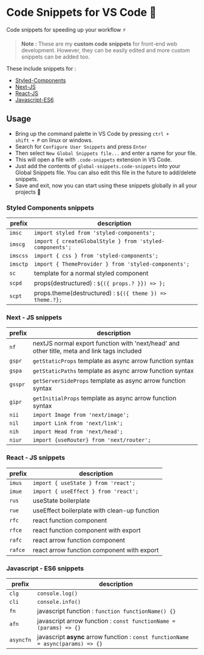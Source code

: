 # Code Snippets for VS Code :rocket:

Code snippets for speeding up your workflow :zap:

> <strong>Note :</strong> These are my <strong>custom code snippets</strong> for front-end web development. However, they can be easily edited and more custom snippets can be added too.

These include snippets for :

- [Styled-Components](#styled-components-snippets)
- [Next-JS](#next-js-snippets)
- [React-JS](#react-js-snippets)
- [Javascript-ES6](#javascript-es6-snippets)

## Usage

- Bring up the command palette in VS Code by pressing <code>ctrl + shift + P</code> on linux or windows.
- Search for <code>Configure User Snippets</code> and press <code>Enter</code>
- Then select <code>New Global Snippets file...</code> and enter a name for your file.
- This will open a file with <code>.code-snippets</code> extension in VS Code.
- Just add the contents of <code>global-snippets.code-snippets</code> into your Global Snippets file. You can also edit this file in the future to add/delete snippets.
- Save and exit, now you can start using these snippets globally in all your projects :tada:

### Styled Components snippets

<table>
  <thead>
    <tr>
      <th>prefix</th>
      <th>description</th>
    </tr>
  </thead>
  <tbody>
    <tr>
      <td><code>imsc</code></td>
      <td><code>import styled from 'styled-components';</code></td>
    </tr>
    <tr>
      <td><code>imscg</code></td>
      <td><code>import { createGlobalStyle } from 'styled-components';</code></td>
    </tr>
    <tr>
      <td><code>imscss</code></td>
      <td><code>import { css } from 'styled-components';</code></td>
    </tr>
    <tr>
      <td><code>imsctp</code></td>
      <td><code>import { ThemeProvider } from 'styled-components';</code></td>
    </tr>
    <tr>
      <td><code>sc</code></td>
      <td>template for a normal styled component</td>
    </tr>
    <tr>
      <td><code>scpd</code></td>
      <td>props(destructured) : <code>${({ props.? }}) => };</code></td>
    </tr>
    <tr>
      <td><code>scpt</code></td>
      <td>props.theme(destructured) : <code>${({ theme }) => theme.?};</code></td>
    </tr>
  </tbody>
</table>

### Next - JS snippets

<table>
  <thead>
    <tr>
      <th>prefix</th>
      <th>description</th>
    </tr>
  </thead>
  <tbody>
    <tr>
      <td><code>nf</code></td>
      <td>nextJS normal export function with 'next/head' and other title, meta and link tags included</td>
    </tr>
    <tr>
      <td><code>gspr</code></td>
      <td><code>getStaticProps</code> template as async arrow function syntax</td>
    </tr>
    <tr>
      <td><code>gspa</code></td>
      <td><code>getStaticPaths</code> template as async arrow function syntax</td>
    </tr>
    <tr>
      <td><code>gsspr</code></td>
      <td><code>getServerSideProps</code> template as async arrow function syntax</td>
    </tr>
    <tr>
      <td><code>gipr</code></td>
      <td><code>getInitialProps</code> template as async arrow function syntax</td>
    </tr>
    <tr>
      <td><code>nii</code></td>
      <td><code>import Image from 'next/image';</td>
    </tr>
    <tr>
      <td><code>nil</code></td>
      <td><code>import Link from 'next/link';</td>
    </tr>
    <tr>
      <td><code>nih</code></td>
      <td><code>import Head from 'next/head';</td>
    </tr>
    <tr>
      <td><code>niur</code></td>
      <td><code>import {useRouter} from 'next/router';</td>
    </tr>
  </tbody>
</table>

### React - JS snippets

<table>
  <thead>
    <tr>
      <th>prefix</th>
      <th>description</th>
    </tr>
  </thead>
  <tbody>
    <tr>
      <td><code>imus</code></td>
      <td><code>import { useState } from 'react';
</code></td>
    </tr>
    <tr>
      <td><code>imue</code></td>
      <td><code>import { useEffect } from 'react';
</code></td>
    </tr>
    <tr>
      <td><code>rus</code></td>
      <td>useState boilerplate</td>
    </tr>
    <tr>
      <td><code>rue</code></td>
      <td>useEffect boilerplate with clean-up function</td>
    </tr>
    <tr>
      <td><code>rfc</code></td>
      <td>react function component</td>
    </tr>
    <tr>
      <td><code>rfce</code></td>
      <td>react function component with export</td>
    </tr>
    <tr>
      <td><code>rafc</code></td>
      <td>react arrow function component</td>
    </tr>
    <tr>
      <td><code>rafce</code></td>
      <td>react arrow function component with export</td>
    </tr>
    
  </tbody>
</table>

### Javascript - ES6 snippets

<table>
  <thead>
    <tr>
      <th>prefix</th>
      <th>description</th>
    </tr>
  </thead>
  <tbody>
    <tr>
      <td><code>clg</code></td>
      <td><code>console.log()</code></td>
    </tr>
    <tr>
      <td><code>cli</code></td>
      <td><code>console.info()</code></td>
    </tr>
    <tr>
      <td><code>fn</code></td>
      <td>javascript function : <code>function functionName() {}</code></td>
    </tr>
    <tr>
      <td><code>afn</code></td>
      <td>javascript arrow function : <code>const functionName = (params) => {}</code></td>
    </tr>
    <tr>
      <td><code>asyncfn</code></td>
      <td>javascript <strong>async</strong> arrow function : <code>const functionName = async(params) => {}</code></td>
    </tr>
  </tbody>
</table>
